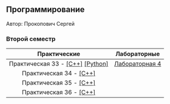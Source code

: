 ## Программирование

Автор: Прокопович Сергей
### Второй семестр

|  Практические   | Лабораторные |
|:-----------------------:|:---------------------:|
| Практическая 33 - [[C++]](./Practice/33/C++/) [[Python]](./Practice/33/Python/) | [Лабораторная 4](./Lab/04) |
|   Практическая 34 - [[C++]](./Practice/34/C++/)   | [](./Lab/0)     |
|Практическая 35 - [[C++]](./Practice/35/C++/)||
|Практическая 36 -  [[C++]](./Practice/36/C++/)||

